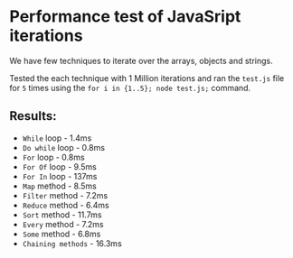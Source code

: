 # Performance test of JavaSript iterations

We have few techniques to iterate over the arrays, objects and strings. 

Tested the each technique with 1 Million iterations and ran the `test.js` file for `5` times using the `for i in {1..5}; node test.js;` command. 

## Results:
* `While` loop - 1.4ms
* `Do while` loop - 0.8ms
* `For` loop - 0.8ms
* `For Of` loop - 9.5ms
* `For In` loop - 137ms
* `Map` method - 8.5ms
* `Filter` method - 7.2ms
* `Reduce` method - 6.4ms
* `Sort` method - 11.7ms
* `Every` method - 7.2ms
* `Some` method - 6.8ms
* `Chaining methods` - 16.3ms